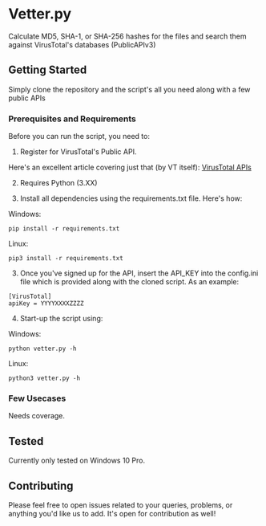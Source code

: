 # Vetter.py

Calculate MD5, SHA-1, or SHA-256 hashes for the files and search them against VirusTotal's databases (PublicAPIv3)

## Getting Started

Simply clone the repository and the script's all you need along with a few public APIs

### Prerequisites and Requirements

Before you can run the script, you need to:

1. Register for VirusTotal's Public API. 

Here's an excellent article covering just that (by VT itself): [VirusTotal APIs](https://support.virustotal.com/hc/en-us/articles/115002100149-API)

2. Requires Python (3.XX)

3. Install all dependencies using the requirements.txt file. Here's how:

Windows:
```
pip install -r requirements.txt
```
Linux: 
```
pip3 install -r requirements.txt
```

3. Once you've signed up for the API, insert the API_KEY into the config.ini file which is provided along with the cloned script. As an example:

```
[VirusTotal]
apiKey = YYYYXXXXZZZZ
```

4. Start-up the script using:

Windows:
```
python vetter.py -h
```
Linux: 
```
python3 vetter.py -h
```

### Few Usecases

Needs coverage.

## Tested

Currently only tested on Windows 10 Pro.

## Contributing

Please feel free to open issues related to your queries, problems, or anything you'd like us to add. It's open for contribution as well! 
